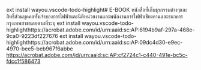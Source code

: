 ext install wayou.vscode-todo-highlight# E-BOOK
หนังสือที่เก็บธุรกรรมต่างๆและสิทธิ์ส่วนบุคคลทั้งเจ้าของการไฟฟ้าและนิติหน่วยงานและพนักงานการไฟฟ้าเชียงคานและธนาคารกรุงเทพสาขาเลยตามที่ระบุ
ext install wayou.vscode-todo-highlighthttps://acrobat.adobe.com/id/urn:aaid:sc:AP:6194b9af-297a-468e-9ca0-9223df227676
ext install wayou.vscode-todo-highlighthttps://acrobat.adobe.com/id/urn:aaid:sc:AP:09dc4d30-e9ec-4970-bee5-beb967f6abbe
https://acrobat.adobe.com/id/urn:aaid:sc:AP:cf2724c1-c440-491e-bc5c-fdcc1f586473
